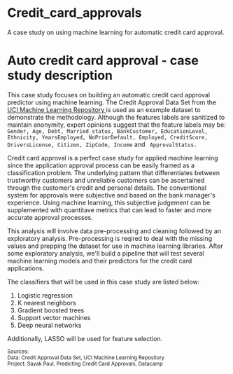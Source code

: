 # Credit_card_approvals
A case study on using machine learning for automatic credit card approval.
# Auto credit card approval - case study description

<p>This case study focuses on building an automatic credit card approval predictor using machine learning. The Credit Approval Data Set from the <a href="http://archive.ics.uci.edu/ml/datasets/credit+approval"> UCI Machine Learning Repository </a>is used as an example dataset to demonstrate the methodology. Although the features labels are sanitized to maintain anonymity, expert opinions suggest that the feature labels may be: <code>Gender, Age, Debt, Married_status, BankCustomer, EducationLevel, Ethnicity, YearsEmployed, NoPriorDefault, Employed, CreditScore, DriversLicense, Citizen, ZipCode, Income</code> and <code> ApprovalStatus.</code></p>

<p>Credit card approval is a perfect case study for applied machine learning since the application approval process can be easily framed as a classification problem. The underlying pattern that differentiates between trustworthy customers and unreliable customers can be ascertained through the customer's credit and personal details. The conventional system for approvals were subjective and based on the bank manager's experience. Using machine learning, this subjective judgement can be supplemented with quantitave metrics that can lead to faster and more accurate approval processes. </p>

<p> This analysis will involve data pre-processing and cleaning followed by an exploratory analysis. Pre-processing is reqired to deal with the missing values and prepping the dataset for use in machine learning libraries. After some exploratory analysis, we'll build a pipeline that will test several machine learning models and their predictors for the credit card applications.</p> 

The classifiers that will be used in this case study are listed below:
<ol>
  <li>Logistic regression</li>
  <li>K nearest neighbors</li>
  <li>Gradient boosted trees</li>
  <li>Support vector machines</li>
  <li>Deep neural networks</li>
</ol>
Additionally, LASSO will be used for feature selection.

<p><sub>Sources:</sub><br>    
<sub>Data: Credit Approval Data Set, UCI Machine Learning Repository</sub><br>
<sub>Project: Sayak Paul, Predicting Credit Card Approvals, Datacamp </sub></p>
